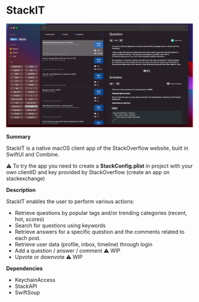 # StackIT

![alt text](app-screenshot.png)

**Summary**

StackIT is a native macOS client app of the StackOverflow website, built in SwiftUI and Combine.

⚠️ To try the app you need to create a <b>StackConfig.plist</b> in project with your own clientID and key provided by StackOverflow (create an app on stackexchange)

**Description**

StackIT enables the user to perform various actions:

- Retrieve questions by popular tags and/or trending categories (recent, hot, scores)
- Search for questions using keywords
- Retrieve answers for a specific question and the comments related to each post.
- Retrieve user data (profile, inbox, timeline) through login
- Add a question / answer / comment ⚠️ WIP
- Upvote or downvote ⚠️ WIP

**Dependencies**

- KeychainAccess
- StackAPI 
- SwiftSoup
